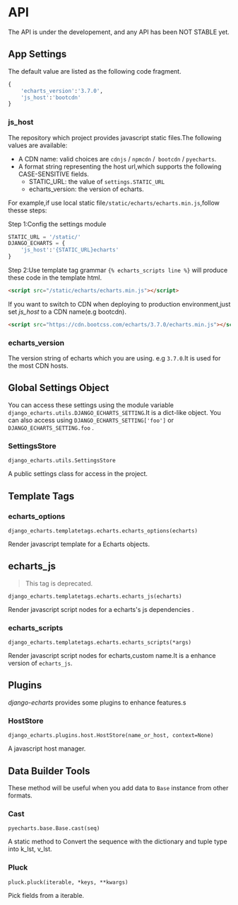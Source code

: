 # API

The API is under the developement, and any API has been NOT STABLE yet.

## App Settings

The default value are listed as the following code fragment.

```python
{
    'echarts_version':'3.7.0',
    'js_host':'bootcdn'
}
```

### js_host

The repository which project provides javascript static files.The following values are available:

- A CDN name: valid choices are `cdnjs` / `npmcdn` /` bootcdn` / `pyecharts`.
- A format string representing the host url,which supports the following CASE-SENSITIVE fields.
  - STATIC_URL: the value of `settings.STATIC_URL`
  - echarts_version: the version of echarts.

For example,if use  local static file`/static/echarts/echarts.min.js`,follow thesse steps:

Step 1:Config the settings module

```python
STATIC_URL = '/static/'
DJANGO_ECHARTS = {
    'js_host':'{STATIC_URL}echarts'
}
```

Step 2:Use template tag grammar `{% echarts_scripts line %}` will produce these code in the template html.

```html
<script src="/static/echarts/echarts.min.js"></script>
```

If you want to switch to CDN  when deploying to production environment,just set *js_host* to a CDN name(e.g bootcdn).

```html
<script src="https://cdn.bootcss.com/echarts/3.7.0/echarts.min.js"></script>
```

### echarts_version

The version string of echarts which you are using. e.g `3.7.0`.It is used for the most CDN hosts.

## Global Settings Object

You can access these settings using  the module variable  `django_echarts.utils.DJANGO_ECHARTS_SETTING`.It is a dict-like object. You can also access using   `DJANGO_ECHARTS_SETTING['foo']` or `DJANGO_ECHARTS_SETTING.foo` .

### SettingsStore

`django_echarts.utils.SettingsStore`

A public settings class for access in the project.

## Template Tags

### echarts_options

`django_echarts.templatetags.echarts.echarts_options(echarts)`

Render javascript template for a Echarts objects.

## echarts_js

> This tag is deprecated.

`django_echarts.templatetags.echarts.echarts_js(echarts)`

Render javascript  script nodes for a echarts's js dependencies .

### echarts_scripts

`django_echarts.templatetags.echarts.echarts_scripts(*args)`

Render javascript script nodes for echarts,custom name.It is a enhance version of `echarts_js`.



## Plugins

*django-echarts* provides some plugins to enhance features.s 

### HostStore

`django_echarts.plugins.host.HostStore(name_or_host, context=None)`

A javascript host manager.

## Data Builder Tools

These method will be useful when you add data to `Base` instance from other formats. 

### Cast

`pyecharts.base.Base.cast(seq)`

A static method to Convert the sequence with the dictionary and tuple type into k_lst, v_lst.

### Pluck

`pluck.pluck(iterable, *keys, **kwargs)`

Pick fields from a iterable.
